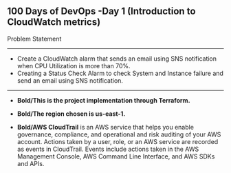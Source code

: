 100 Days of DevOps -Day 1 (Introduction to CloudWatch metrics)
---

Problem Statement
***
- Create a CloudWatch alarm that sends an email using SNS notification when CPU Utilization is more than 70%.
- Creating a Status Check Alarm to check System and Instance failure and send an email using SNS notification.

***

- **Bold/This is the project implementation through Terraform.**
- **Bold/The region chosen is us-east-1.**

- **Bold/AWS CloudTrail** is an AWS service that helps you enable governance, compliance, and operational and risk auditing of your AWS account. Actions taken by a user, role, or an AWS service are recorded as events in CloudTrail. Events include actions taken in the AWS Management Console, AWS Command Line Interface, and AWS SDKs and APIs.